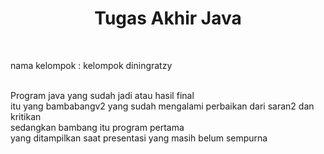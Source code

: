 <center><h1>Tugas Akhir Java</h1></center><br>
<p>nama kelompok : kelompok diningratzy </p> <br>
Program java yang sudah jadi atau hasil final <br>
itu yang bambabangv2 yang sudah mengalami perbaikan dari saran2 dan kritikan <br>
sedangkan bambang itu program pertama </br> 
yang ditampilkan saat presentasi yang masih belum sempurna
